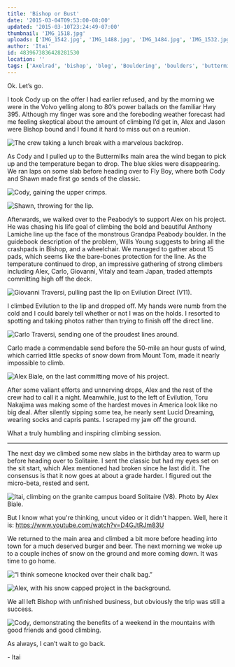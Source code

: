 ```yaml
---
title: 'Bishop or Bust'
date: '2015-03-04T09:53:00-08:00'
updated: '2015-03-10T23:24:49-07:00'
thumbnail: 'IMG_1518.jpg'
uploads: ['IMG_1542.jpg', 'IMG_1488.jpg', 'IMG_1484.jpg', 'IMG_1532.jpg', 'IMG_1526.jpg', 'IMG_1518.jpg', 'IMG_1559.jpg', 'IMG_1577.jpg', 'IMG_1580.jpg', 'IMG_1584.jpg']
author: 'Itai'
id: 4839673836428281530
location: ''
tags: ['Axelrad', 'bishop', 'blog', 'Bouldering', 'boulders', 'buttermilks', 'California', 'Carlo Traversi', 'Climbing', 'Evilution', 'Five Ten', 'flash', 'granite', 'highball', 'Project']
---
```


Ok. Let’s go.

I took Cody up on the offer I had earlier refused, and by the morning we were in the Volvo yelling along to 80’s power ballads on the familiar Hwy 395. Although my finger was sore and the foreboding weather forecast had me feeling skeptical about the amount of climbing I’d get in, Alex and Jason were Bishop bound and I found it hard to miss out on a reunion.

![The crew taking a lunch break with a marvelous backdrop.](uploads/IMG_1542.jpg)

As Cody and I pulled up to the Buttermilks main area the wind began to pick up and the temperature began to drop. The blue skies were disappearing. We ran laps on some slab before heading over to Fly Boy, where both Cody and Shawn made first go sends of the classic.

![Cody, gaining the upper crimps.](uploads/IMG_1488.jpg)

![Shawn, throwing for the lip.](uploads/IMG_1484.jpg)

Afterwards, we walked over to the Peabody’s to support Alex on his project. He was chasing his life goal of climbing the bold and beautiful Anthony Lamiche line up the face of the monstrous Grandpa Peabody boulder. In the guidebook description of the problem, Wills Young suggests to bring all the crashpads in Bishop, and a wheelchair. We managed to gather about 15 pads, which seems like the bare-bones protection for the line. As the temperature continued to drop, an impressive gathering of strong climbers including Alex, Carlo, Giovanni, Vitaly and team Japan, traded attempts committing high off the deck.

![Giovanni Traversi, pulling past the lip on Evilution Direct (V11).](uploads/IMG_1532.jpg)

I climbed Evilution to the lip and dropped off. My hands were numb from the cold and I could barely tell whether or not I was on the holds. I resorted to spotting and taking photos rather than trying to finish off the direct line.

![Carlo Traversi, sending one of the proudest lines around.](uploads/IMG_1526.jpg)

Carlo made a commendable send before the 50-mile an hour gusts of wind, which carried little specks of snow down from Mount Tom, made it nearly impossible to climb.

![Alex Biale, on the last committing move of his project.](uploads/IMG_1518.jpg)

After some valiant efforts and unnerving drops, Alex and the rest of the crew had to call it a night. Meanwhile, just to the left of Evilution, Toru Nakajima was making some of the hardest moves in America look like no big deal. After silently sipping some tea, he nearly sent Lucid Dreaming, wearing socks and capris pants. I scraped my jaw off the ground.

What a truly humbling and inspiring climbing session.

---

The next day we climbed some new slabs in the birthday area to warm up before heading over to Solitaire. I sent the classic but had my eyes set on the sit start, which Alex mentioned had broken since he last did it. The consensus is that it now goes at about a grade harder. I figured out the micro-beta, rested and sent.

![Itai, climbing on the granite campus board Solitaire (V8). Photo by Alex Biale.](uploads/IMG_1559.jpg)

But I know what you're thinking, uncut video or it didn't happen. Well, here it is: <https://www.youtube.com/watch?v=D4GJtRJm83U>

We returned to the main area and climbed a bit more before heading into town for a much deserved burger and beer. The next morning we woke up to a couple inches of snow on the ground and more coming down. It was time to go home.

![“I think someone knocked over their chalk bag.”](uploads/IMG_1577.jpg)

![Alex, with his snow capped project in the background.](uploads/IMG_1580.jpg)

We all left Bishop with unfinished business, but obviously the trip was still a success.

![Cody, demonstrating the benefits of a weekend in the mountains with good friends and good climbing.](uploads/IMG_1584.jpg)

As always, I can’t wait to go back.

\- Itai
